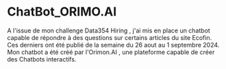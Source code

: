 # ChatBot_ORIMO.AI
A l'issue de mon challenge Data354 Hiring , j'ai mis en place un chatbot capable de répondre à des questions sur certains articles du site Ecofin. 
Ces derniers ont été publié de la semaine du 26 aout au 1 septembre 2024. 
Mon chatbot a été créé par l'Orimon.AI , une plateforme capable de créer des Chatbots interactifs.

